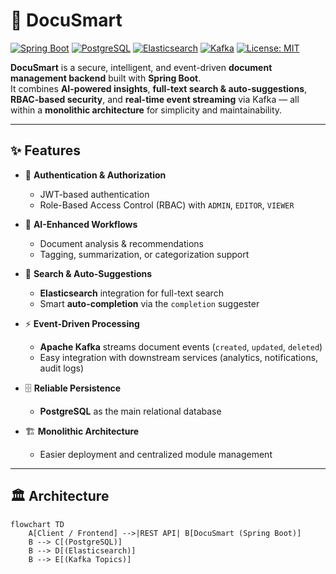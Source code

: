 # 📄 DocuSmart

[![Spring Boot](https://img.shields.io/badge/SpringBoot-3.0+-brightgreen?logo=springboot)](https://spring.io/projects/spring-boot)
[![PostgreSQL](https://img.shields.io/badge/PostgreSQL-DB-blue?logo=postgresql)](https://www.postgresql.org/)
[![Elasticsearch](https://img.shields.io/badge/Elasticsearch-Search-yellow?logo=elasticsearch)](https://www.elastic.co/elasticsearch/)
[![Kafka](https://img.shields.io/badge/Kafka-Event--Driven-black?logo=apachekafka)](https://kafka.apache.org/)
[![License: MIT](https://img.shields.io/badge/License-MIT-green.svg)](./LICENSE)

**DocuSmart** is a secure, intelligent, and event-driven **document management backend** built with **Spring Boot**.  
It combines **AI-powered insights**, **full-text search & auto-suggestions**, **RBAC-based security**, and **real-time event streaming** via Kafka — all within a **monolithic architecture** for simplicity and maintainability.

---

## ✨ Features

- 🔐 **Authentication & Authorization**  
  - JWT-based authentication  
  - Role-Based Access Control (RBAC) with `ADMIN`, `EDITOR`, `VIEWER`  

- 🤖 **AI-Enhanced Workflows**  
  - Document analysis & recommendations  
  - Tagging, summarization, or categorization support  

- 🔎 **Search & Auto-Suggestions**  
  - **Elasticsearch** integration for full-text search  
  - Smart **auto-completion** via the `completion` suggester  

- ⚡ **Event-Driven Processing**  
  - **Apache Kafka** streams document events (`created`, `updated`, `deleted`)  
  - Easy integration with downstream services (analytics, notifications, audit logs)  

- 🗄 **Reliable Persistence**  
  - **PostgreSQL** as the main relational database  

- 🏗 **Monolithic Architecture**  
  - Easier deployment and centralized module management  

---

## 🏛️ Architecture

```mermaid
flowchart TD
    A[Client / Frontend] -->|REST API| B[DocuSmart (Spring Boot)]
    B --> C[(PostgreSQL)]
    B --> D[(Elasticsearch)]
    B --> E[(Kafka Topics)]
